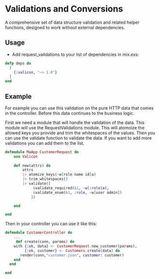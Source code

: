 # Validations and Conversions
A comprehensive set of data structure validation and related helper functions, designed to work without external dependencies.

## Usage

- Add request_validations to your list of dependencies in mix.exs:

```elixir
defp deps do
  [
    {:valicon, "~> 1.0"}
  ]
end
```

## Example
For example you can use this validation on the pure HTTP data that comes in the controller. Before this data continues to the business logic.

First we need a module that will handle the validation of the data. This module will use the RequestValidations module. This will atomoize the allowed keys you provide and trim the whitespaces of the values. Then you can use the validate function to validate the data. If you want to add more validations you can add them to the list.

```elixir
defmodule MaApp.CustomerRequest do 
    use Valicon
 
    def new(attrs) do 
        attrs 
        |> atomize_keys(~w[role name id]a)
        |> trim_whitespaces()
        |> validate([
             &validate_required(&1, ~w[:role]a),
             &validate_enum(&1, :role, ~w[user admin])
            ])

    end

end 
```
Then in your controller you can use it like this:

```elixir
defmodule CustomerController do 
    ... 
     def create(conn, params) do
    with {:ok, data} <- CustomerRequest.new_customer(params),
         {:ok, customer} <- Customers.create(data) do
       render(conn,"customer.json", customer: customer)
    end
  end

end
```
